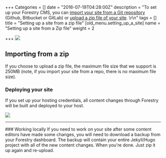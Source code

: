 +++
Categories = []
date = "2016-07-19T04:28:00Z"
description = "To set up your Forestry CMS, you can [import your site from a Git repository](/docs/setting-up-a-site/setting-up-a-site-from-a-git-repository/) (Github, Bitbucket or GitLab) or [upload a zip file of your site](/docs/setting-up-a-site/uploading-a-zip-file/).  \r\n"
tags = []
title = "Setting up a site from a zip file"
[old_menu.setting_up_a_site]
name = "Setting up a site from a Zip file"
weight = 2

+++
<img src="/docs/forestryio/images/Screen Shot 2016-08-18 at 10.48.54 AM.png" class="large center">

## Importing from a zip 

If you choose to upload a zip file, the maximum file size that we support is 250MB (note, if you import your site from a repo, there is no maximum file size).

### Deploying your site
If you set up your hosting credentials, all content changes through Forestry will be built and deployed to your host.

<img src="/docs/forestryio/images/download-backup-forestry.png" class="small right">
<hr>
### Working locally 
If you need to work on your site after some content editors have made some changes, you will need to download a backup from your Forestry dashboard. The backup will contain your entire Jekyll/Hugo project with all of the new content changes.  When you're done. Just  zip it up again and re-upload.

